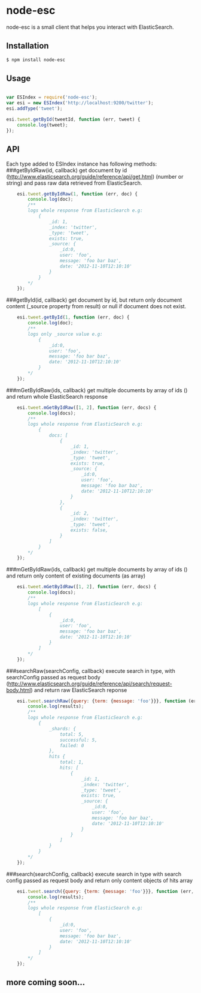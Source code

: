 # node-esc
node-esc is a small client that helps you interact with ElasticSearch.

## Installation

```sh
$ npm install node-esc
```

## Usage
```javascript

var ESIndex = require('node-esc');
var esi = new ESIndex('http://localhost:9200/twitter');
esi.addType('tweet');

esi.tweet.getById(tweetId, function (err, tweet) {
    console.log(tweet);
});
```

## API
Each type added to ESIndex instance has following methods:
###getByIdRaw(id, callback)
get document by id (http://www.elasticsearch.org/guide/reference/api/get.html) (number or string) and pass raw data retrieved from ElasticSearch.
```javascript
    esi.tweet.getByIdRaw(1, function (err, doc) {
        console.log(doc);
        /**
        logs whole response from ElasticSearch e.g:
            {
                _id: 1,
                _index: 'twitter',
                _type: 'tweet',
                exists: true,
                _source: {
                    _id:0,
                    user: 'foo',
                    message: 'foo bar baz',
                    date: '2012-11-10T12:10:10'
                }
            }
        */
    });
```
###getById(id, callback)
get document by id, but return only document content (_source property from result) or null if document does not exist.
```javascript
    esi.tweet.getById(1, function (err, doc) {
        console.log(doc);
        /**
        logs only _source value e.g:
            {
                _id:0,
                user: 'foo',
                message: 'foo bar baz',
                date: '2012-11-10T12:10:10'
            }
        */
    });
```

###mGetByIdRaw(ids, callback)
get multiple documents by array of ids () and return whole ElasticSearch response
```javascript
    esi.tweet.mGetByIdRaw([1, 2], function (err, docs) {
        console.log(docs);
        /**
        logs whole response from ElasticSearch e.g:
            {
                docs: [
                    {
                        _id: 1,
                        _index: 'twitter',
                        _type: 'tweet',
                        exists: true,
                        _source: {
                            _id:0,
                            user: 'foo',
                            message: 'foo bar baz',
                            date: '2012-11-10T12:10:10'
                        }
                    },
                    {
                        _id: 2,
                        _index: 'twitter',
                        _type: 'tweet',
                        exists: false,
                    }
                ]
            }
        */
    });
```

###mGetByIdRaw(ids, callback)
get multiple documents by array of ids () and return only content of existing documents (as array)
```javascript
    esi.tweet.mGetByIdRaw([1, 2], function (err, docs) {
        console.log(docs);
        /**
        logs whole response from ElasticSearch e.g:
            [
                {
                    _id:0,
                    user: 'foo',
                    message: 'foo bar baz',
                    date: '2012-11-10T12:10:10'
                }
            ]
        */
    });
```

###searchRaw(searchConfig, callback)
execute search in type, with searchConfig passed as request body (http://www.elasticsearch.org/guide/reference/api/search/request-body.html) and return raw ElasticSearch reponse
```javascript
    esi.tweet.searchRaw({query: {term: {message: 'foo'}}}, function (err, results) {
        console.log(results);
        /**
        logs whole response from ElasticSearch e.g:
            {
                _shards: {
                    total: 5,
                    successful: 5,
                    failed: 0
                },
                hits {
                    total: 1,
                    hits: [
                        {
                            _id: 1,
                            _index: 'twitter',
                            _type: 'tweet',
                            exists: true,
                            _source: {
                                _id:0,
                                user: 'foo',
                                message: 'foo bar baz',
                                date: '2012-11-10T12:10:10'
                            }
                        }
                    ]
                }
            }
        */
    });
```

###search(searchConfig, callback)
execute search in type with search config passed as request body and return only content objects of hits array
```javascript
    esi.tweet.search({query: {term: {message: 'foo'}}}, function (err, results) {
        console.log(results);
        /**
        logs whole response from ElasticSearch e.g:
            [
                {
                    _id:0,
                    user: 'foo',
                    message: 'foo bar baz',
                    date: '2012-11-10T12:10:10'
                }
            ]
        */
    });
```

## more coming soon...
